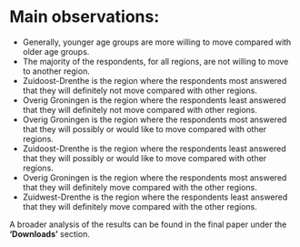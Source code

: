 # Main observations:

- Generally, younger age groups are more willing to move compared with older age groups. 
- The majority of the respondents, for all regions, are not willing to move to another region.
- Zuidoost-Drenthe is the region where the respondents most answered that they will definitely not move compared with other regions.
- Overig Groningen is the region where the respondents least answered that they will definitely not move compared with other regions.
- Overig Groningen is the region where the respondents most answered that they will possibly or would like to move compared with other regions.
- Zuidoost-Drenthe is the region where the respondents least answered that they will possibly or would like to move compared with other regions.
- Overig Groningen is the region where the respondents most answered that they will definitely move compared with the other regions.
- Zuidwest-Drenthe is the region where the respondents least answered that they will definitely move compared with the other regions.

A broader analysis of the results can be found in the final paper under the **‘Downloads’** section.
